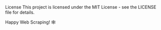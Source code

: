 License
This project is licensed under the MIT License - see the LICENSE file for details.

Happy Web Scraping! 🕸️
